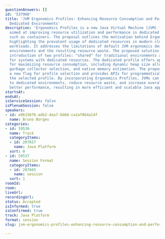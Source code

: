 ```yaml
---
questionAnswers: []
id: '537960'
title: 'JVM Ergonomics Profiles: Enhancing Resource Consumption and Performance in
  Dedicated Environments'
description: 'Ergonomics Profiles is a new Java Virtual Machine (JVM) feature proposal
  aimed at improving resource utilization and performance in dedicated JVM environments,
  such as containers. The proposal outlines the motivation behind Ergonomics Profiles,
  highlighting the prevalent usage of dedicated resources in modern cloud-based JVM
  workloads. It addresses the limitations of default JVM ergonomics designed for shared
  environments and the resulting resource waste. The proposed solution includes the
  introduction of two profiles: "shared" for traditional environments and "dedicated"
  for systems with dedicated resources. The dedicated profile offers optimized heuristics
  for maximizing resource consumption, including dynamic heap size allocation, enhanced
  garbage collector selection, and native memory estimation. The proposal also presents
  a new flag for profile selection and provides APIs for programmatically identifying
  the selected profile. By incorporating Ergonomics Profiles, JVMs can better adapt
  to dedicated environments, reduce resource waste, and increase overall chances of
  better performance, resulting in more efficient and scalable Java applications.'
startsAt: 
endsAt: 
isServiceSession: false
isPlenumSession: false
speakers:
- id: e0b15676-adb2-4ea7-bb68-ca1af864a14f
  name: Bruno Borges
categories:
- id: 59536
  name: Track
  categoryItems:
  - id: 207657
    name: Java Platform
  sort: 0
- id: 59537
  name: Session Format
  categoryItems:
  - id: 207665
    name: session
  sort: 1
roomId: 
room: 
liveUrl: 
recordingUrl: 
status: Accepted
isInformed: true
isConfirmed: true
track: Java Platform
format: session
slug: jvm-ergonomics-profiles-enhancing-resource-consumption-and-performance-in-dedicated-environments

---
```

